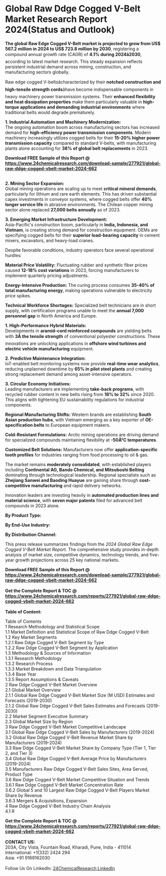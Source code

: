 <h1>Global Raw Ddge Cogged V-Belt Market Research Report 2024(Status and Outlook)</h1><p><strong>The global Raw Edge Cogged V-Belt market is projected to grow from US$ 567.2 million in 2024 to US$ 723.8 million by 2030</strong>, registering a compound annual growth rate (CAGR) of <strong>4.1% during 2024â2030</strong>, according to latest market research. This steady expansion reflects persistent industrial demand across mining, construction, and manufacturing sectors globally.</p><p>Raw edge cogged V-beltsâcharacterized by their <strong>notched construction and high-tensile strength cords</strong>âhave become indispensable components in heavy machinery power transmission systems. Their <strong>enhanced flexibility and heat dissipation properties</strong> make them particularly valuable in <strong>high-torque applications and demanding industrial environments</strong> where traditional belts would degrade prematurely.</p><p><strong>1. Industrial Automation and Machinery Modernization:</strong><br>
The ongoing automation boom across manufacturing sectors has increased demand for <strong>high-efficiency power transmission components</strong>. Modern machinery increasingly utilizes cogged belts for their <strong>15-20% higher power transmission capacity</strong> compared to standard V-belts, with manufacturing plants alone accounting for <strong>38% of global belt replacements</strong> in 2023.</p><div><b>Download FREE Sample of this Report @ 
            <a href="https://www.24chemicalresearch.com/download-sample/277921/global-raw-ddge-cogged-vbelt-market-2024-662">
            https://www.24chemicalresearch.com/download-sample/277921/global-raw-ddge-cogged-vbelt-market-2024-662</a></b></div><br><p><strong>2. Mining Sector Expansion:</strong><br>
Global mining operations are scaling up to meet <strong>critical mineral demands</strong>, particularly for lithium and rare earth elements. This has driven substantial capex investments in conveyor systems, where cogged belts offer <strong>40% longer service life</strong> in abrasive environments. The Chilean copper mining sector alone replaced <strong>27,000 belts annually</strong> as of 2023.</p><p><strong>3. Emerging Market Infrastructure Development:</strong><br>
Asia-Pacific's construction boom, particularly in <strong>India, Indonesia, and Vietnam</strong>, is creating strong demand for construction equipment. OEMs are specifying cogged belts for their <strong>superior load-bearing capacity</strong> in cement mixers, excavators, and heavy-load cranes.</p><p>Despite favorable conditions, industry operators face several operational hurdles:</p><p><strong>Material Price Volatility:</strong> Fluctuating rubber and synthetic fiber prices caused <strong>12-18% cost variations</strong> in 2023, forcing manufacturers to implement quarterly pricing adjustments.</p><p><strong>Energy-Intensive Production:</strong> The curing process consumes <strong>35-40% of total manufacturing energy</strong>, making operations vulnerable to electricity price spikes.</p><p><strong>Technical Workforce Shortages:</strong> Specialized belt technicians are in short supply, with certification programs unable to meet the <strong>annual 7,000 personnel gap</strong> in North America and Europe.</p><p><strong>1. High-Performance Hybrid Materials:</strong><br>
Developments in <strong>aramid-cord reinforced compounds</strong> are yielding belts with <strong>3Ã the tensile strength</strong> of conventional polyester constructions. These innovations are unlocking applications in <strong>offshore wind turbines and electric vehicle manufacturing</strong> equipment.</p><p><strong>2. Predictive Maintenance Integration:</strong><br>
IoT-enabled belt monitoring systems now provide <strong>real-time wear analytics</strong>, reducing unplanned downtime by <strong>65% in pilot steel plants</strong> and creating strong replacement demand among asset-intensive operators.</p><p><strong>3. Circular Economy Initiatives:</strong><br>
Leading manufacturers are implementing <strong>take-back programs</strong>, with recycled rubber content in new belts rising from <strong>18% to 32%</strong> since 2020. This aligns with tightening EU sustainability regulations for industrial components.</p><p><strong>Regional Manufacturing Shifts:</strong> Western brands are establishing <strong>South Asian production hubs</strong>, with Vietnam emerging as a key exporter of <strong>OE-specification belts</strong> to European equipment makers.</p><p><strong>Cold-Resistant Formulations:</strong> Arctic mining operations are driving demand for specialized compounds maintaining flexibility at <strong>-50Â°C temperatures</strong>.</p><p><strong>Customized Belt Solutions:</strong> Manufacturers now offer <strong>application-specific tooth profiles</strong> for industries ranging from food processing to oil &amp; gas.</p><p>The market remains <strong>moderately consolidated</strong>, with established players including <strong>Continental AG, Bando Chemical, and Mitsuboshi Belting</strong> dominating through technological leadership. Regional specialists such as <strong>Zhejiang Sanwei and Baoding Huayue</strong> are gaining share through <strong>cost-competitive manufacturing</strong> and rapid delivery networks.</p><p>Innovation leaders are investing heavily in <strong>automated production lines and material science</strong>, with <strong>seven major patents</strong> filed for advanced belt compounds in 2023 alone.</p><p><strong>By Product Type:</strong></p><p><strong>By End-Use Industry:</strong></p><p><strong>By Distribution Channel:</strong></p><p>This press release summarizes findings from the <em>2024 Global Raw Edge Cogged V-Belt Market Report</em>. The comprehensive study provides in-depth analysis of market size, competitive dynamics, technology trends, and five-year growth projections across 25 key national markets.</p><div><b>Download FREE Sample of this Report @ 
            <a href="https://www.24chemicalresearch.com/download-sample/277921/global-raw-ddge-cogged-vbelt-market-2024-662">
            https://www.24chemicalresearch.com/download-sample/277921/global-raw-ddge-cogged-vbelt-market-2024-662</a></b></div><br><div><b>Get the Complete Report & TOC @ 
            <a href="https://www.24chemicalresearch.com/reports/277921/global-raw-ddge-cogged-vbelt-market-2024-662">
            https://www.24chemicalresearch.com/reports/277921/global-raw-ddge-cogged-vbelt-market-2024-662</a></b></div><br>
            <b>Table of Content:</b><p>Table of Contents<br />
1 Research Methodology and Statistical Scope<br />
1.1 Market Definition and Statistical Scope of Raw Ddge Cogged V-Belt<br />
1.2 Key Market Segments<br />
1.2.1 Raw Ddge Cogged V-Belt Segment by Type<br />
1.2.2 Raw Ddge Cogged V-Belt Segment by Application<br />
1.3 Methodology & Sources of Information<br />
1.3.1 Research Methodology<br />
1.3.2 Research Process<br />
1.3.3 Market Breakdown and Data Triangulation<br />
1.3.4 Base Year<br />
1.3.5 Report Assumptions & Caveats<br />
2 Raw Ddge Cogged V-Belt Market Overview<br />
2.1 Global Market Overview<br />
2.1.1 Global Raw Ddge Cogged V-Belt Market Size (M USD) Estimates and Forecasts (2019-2030)<br />
2.1.2 Global Raw Ddge Cogged V-Belt Sales Estimates and Forecasts (2019-2030)<br />
2.2 Market Segment Executive Summary<br />
2.3 Global Market Size by Region<br />
3 Raw Ddge Cogged V-Belt Market Competitive Landscape<br />
3.1 Global Raw Ddge Cogged V-Belt Sales by Manufacturers (2019-2024)<br />
3.2 Global Raw Ddge Cogged V-Belt Revenue Market Share by Manufacturers (2019-2024)<br />
3.3 Raw Ddge Cogged V-Belt Market Share by Company Type (Tier 1, Tier 2, and Tier 3)<br />
3.4 Global Raw Ddge Cogged V-Belt Average Price by Manufacturers (2019-2024)<br />
3.5 Manufacturers Raw Ddge Cogged V-Belt Sales Sites, Area Served, Product Type<br />
3.6 Raw Ddge Cogged V-Belt Market Competitive Situation and Trends<br />
3.6.1 Raw Ddge Cogged V-Belt Market Concentration Rate<br />
3.6.2 Global 5 and 10 Largest Raw Ddge Cogged V-Belt Players Market Share by Revenue<br />
3.6.3 Mergers & Acquisitions, Expansion<br />
4 Raw Ddge Cogged V-Belt Industry Chain Analysis<br />
4.1 R</p><div><b>Get the Complete Report & TOC @ 
            <a href="https://www.24chemicalresearch.com/reports/277921/global-raw-ddge-cogged-vbelt-market-2024-662">
            https://www.24chemicalresearch.com/reports/277921/global-raw-ddge-cogged-vbelt-market-2024-662</a></b></div><br><b>CONTACT US:</b><br>
            203A, City Vista, Fountain Road, Kharadi, Pune, India - 411014<br>
            International: +1(332) 2424 294<br>
            Asia: +91 9169162030 <br><br>
            Follow Us On LinkedIn: <a href="https://www.linkedin.com/company/24chemicalresearch/">24ChemicalResearch LinkedIn</a>